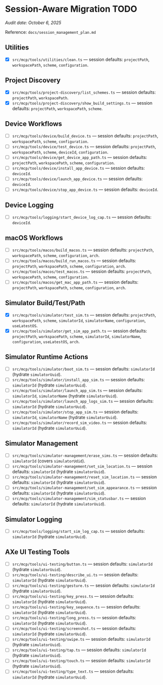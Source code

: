 # Session-Aware Migration TODO

_Audit date: October 6, 2025_

Reference: `docs/session_management_plan.md`

## Utilities
- [x] `src/mcp/tools/utilities/clean.ts` — session defaults: `projectPath`, `workspacePath`, `scheme`, `configuration`.

## Project Discovery
- [x] `src/mcp/tools/project-discovery/list_schemes.ts` — session defaults: `projectPath`, `workspacePath`.
- [x] `src/mcp/tools/project-discovery/show_build_settings.ts` — session defaults: `projectPath`, `workspacePath`, `scheme`.

## Device Workflows
- [ ] `src/mcp/tools/device/build_device.ts` — session defaults: `projectPath`, `workspacePath`, `scheme`, `configuration`.
- [ ] `src/mcp/tools/device/test_device.ts` — session defaults: `projectPath`, `workspacePath`, `scheme`, `deviceId`, `configuration`.
- [ ] `src/mcp/tools/device/get_device_app_path.ts` — session defaults: `projectPath`, `workspacePath`, `scheme`, `configuration`.
- [ ] `src/mcp/tools/device/install_app_device.ts` — session defaults: `deviceId`.
- [ ] `src/mcp/tools/device/launch_app_device.ts` — session defaults: `deviceId`.
- [ ] `src/mcp/tools/device/stop_app_device.ts` — session defaults: `deviceId`.

## Device Logging
- [ ] `src/mcp/tools/logging/start_device_log_cap.ts` — session defaults: `deviceId`.

## macOS Workflows
- [ ] `src/mcp/tools/macos/build_macos.ts` — session defaults: `projectPath`, `workspacePath`, `scheme`, `configuration`, `arch`.
- [ ] `src/mcp/tools/macos/build_run_macos.ts` — session defaults: `projectPath`, `workspacePath`, `scheme`, `configuration`, `arch`.
- [ ] `src/mcp/tools/macos/test_macos.ts` — session defaults: `projectPath`, `workspacePath`, `scheme`, `configuration`.
- [ ] `src/mcp/tools/macos/get_mac_app_path.ts` — session defaults: `projectPath`, `workspacePath`, `scheme`, `configuration`, `arch`.

## Simulator Build/Test/Path
- [x] `src/mcp/tools/simulator/test_sim.ts` — session defaults: `projectPath`, `workspacePath`, `scheme`, `simulatorId`, `simulatorName`, `configuration`, `useLatestOS`.
- [x] `src/mcp/tools/simulator/get_sim_app_path.ts` — session defaults: `projectPath`, `workspacePath`, `scheme`, `simulatorId`, `simulatorName`, `configuration`, `useLatestOS`, `arch`.

## Simulator Runtime Actions
- [ ] `src/mcp/tools/simulator/boot_sim.ts` — session defaults: `simulatorId` (hydrate `simulatorUuid`).
- [ ] `src/mcp/tools/simulator/install_app_sim.ts` — session defaults: `simulatorId` (hydrate `simulatorUuid`).
- [ ] `src/mcp/tools/simulator/launch_app_sim.ts` — session defaults: `simulatorId`, `simulatorName` (hydrate `simulatorUuid`).
- [ ] `src/mcp/tools/simulator/launch_app_logs_sim.ts` — session defaults: `simulatorId` (hydrate `simulatorUuid`).
- [ ] `src/mcp/tools/simulator/stop_app_sim.ts` — session defaults: `simulatorId`, `simulatorName` (hydrate `simulatorUuid`).
- [ ] `src/mcp/tools/simulator/record_sim_video.ts` — session defaults: `simulatorId` (hydrate `simulatorUuid`).

## Simulator Management
- [ ] `src/mcp/tools/simulator-management/erase_sims.ts` — session defaults: `simulatorId` (covers `simulatorUdid`).
- [ ] `src/mcp/tools/simulator-management/set_sim_location.ts` — session defaults: `simulatorId` (hydrate `simulatorUuid`).
- [ ] `src/mcp/tools/simulator-management/reset_sim_location.ts` — session defaults: `simulatorId` (hydrate `simulatorUuid`).
- [ ] `src/mcp/tools/simulator-management/set_sim_appearance.ts` — session defaults: `simulatorId` (hydrate `simulatorUuid`).
- [ ] `src/mcp/tools/simulator-management/sim_statusbar.ts` — session defaults: `simulatorId` (hydrate `simulatorUuid`).

## Simulator Logging
- [ ] `src/mcp/tools/logging/start_sim_log_cap.ts` — session defaults: `simulatorId` (hydrate `simulatorUuid`).

## AXe UI Testing Tools
- [ ] `src/mcp/tools/ui-testing/button.ts` — session defaults: `simulatorId` (hydrate `simulatorUuid`).
- [ ] `src/mcp/tools/ui-testing/describe_ui.ts` — session defaults: `simulatorId` (hydrate `simulatorUuid`).
- [ ] `src/mcp/tools/ui-testing/gesture.ts` — session defaults: `simulatorId` (hydrate `simulatorUuid`).
- [ ] `src/mcp/tools/ui-testing/key_press.ts` — session defaults: `simulatorId` (hydrate `simulatorUuid`).
- [ ] `src/mcp/tools/ui-testing/key_sequence.ts` — session defaults: `simulatorId` (hydrate `simulatorUuid`).
- [ ] `src/mcp/tools/ui-testing/long_press.ts` — session defaults: `simulatorId` (hydrate `simulatorUuid`).
- [ ] `src/mcp/tools/ui-testing/screenshot.ts` — session defaults: `simulatorId` (hydrate `simulatorUuid`).
- [ ] `src/mcp/tools/ui-testing/swipe.ts` — session defaults: `simulatorId` (hydrate `simulatorUuid`).
- [ ] `src/mcp/tools/ui-testing/tap.ts` — session defaults: `simulatorId` (hydrate `simulatorUuid`).
- [ ] `src/mcp/tools/ui-testing/touch.ts` — session defaults: `simulatorId` (hydrate `simulatorUuid`).
- [ ] `src/mcp/tools/ui-testing/type_text.ts` — session defaults: `simulatorId` (hydrate `simulatorUuid`).
